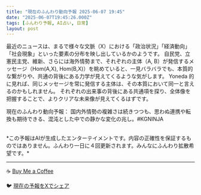 ```yaml
---
title: "現在のふんわり動向予報 2025-06-07 19:45"
date: "2025-06-07T19:45:26.000Z"
tags: [ふんわり予報, AI占い, 日常]
layout: post
---
```


最近のニュースは、まるで様々な文脈（X）における「政治状況」「経済動向」「社会現象」といった要素の分布を映し出しているかのようです。  自民党、立憲民主党、維新、さらには海外情勢まで、それぞれの主体（A, B）が発信するメッセージ（Hom(A,X), Hom(B,X)）を眺めていると、一見バラバラでも、本質的な繋がりや、共通の背後にある力学が見えてくるような気がします。  Yoneda 的に見れば、同じメッセージを常に発信する主体は、その本質において同一と言えるのかもしれません。  それぞれの出来事の背後にある共通項を探り、全体像を把握することで、よりクリアな未来像が見えてくるはずです。


現在のふんわり動向予報：
国内外情勢の複雑さは続きつつも、思わぬ連携や転換も期待できる、混沌とした中での静かな変化の兆し。#KGNINJA

<br>
*この予報はAIが生成したエンターテイメントです。内容の正確性を保証するものではありません。ふんわり一日に４回更新されます。みんなにふんわり拡散希望です。*

---
☕️ [Buy Me a Coffee](https://www.buymeacoffee.com/kgninja)

🐦 [現在の予報をXでシェア](https://twitter.com/intent/tweet?text=%E7%8F%BE%E5%9C%A8%E3%81%AE%E3%81%B5%E3%82%93%E3%82%8F%E3%82%8A%E4%BA%88%E5%A0%B1%3A%20%E3%80%8C%E6%9C%80%E8%BF%91%E3%81%AE%E3%83%8B%E3%83%A5%E3%83%BC%E3%82%B9%E3%81%AF%E3%80%81%E3%81%BE%E3%82%8B%E3%81%A7%E6%A7%98%E3%80%85%E3%81%AA%E6%96%87%E8%84%88%EF%BC%88X%EF%BC%89%E3%81%AB%E3%81%8A%E3%81%91%E3%82%8B%E3%80%8C%E6%94%BF%E6%B2%BB%E7%8A%B6%E6%B3%81%E3%80%8D%E3%80%8C%E7%B5%8C%E6%B8%88%E5%8B%95%E5%90%91%E3%80%8D%E3%80%8C%E7%A4%BE%E4%BC%9A%E7%8F%BE%E8%B1%A1%E3%80%8D%E3%81%A8%E3%81%84%E3%81%A3%E3%81%9F%E8%A6%81%E7%B4%A0%E3%81%AE%E5%88%86%E5%B8%83%E3%82%92%E6%98%A0%E3%81%97%E5%87%BA%E3%81%97%E3%81%A6%E3%81%84%E3%82%8B%E3%81%8B%E3%81%AE%E3%82%88%E3%81%86%E3%81%A7%E3%81%99%E3%80%82%E3%80%8D%23KGNINJA%20%E7%B6%9A%E3%81%8D%E3%81%AF%E3%83%96%E3%83%AD%E3%82%B0%E3%81%A7%EF%BC%81%F0%9F%91%87&url=https%3A%2F%2Fkg-ninja.github.io%2FFunwariyoso%2F)
